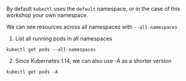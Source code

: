 By default `kubectl` uses the `default` namespace, or in the case of this workshop your own namespace.

We can see resources across all namespaces with `--all-namespaces`

1. List all running pods in all namespaces


```execute
kubectl get pods --all-namespaces
```

2. Since Kubernetes 1.14, we can also use -A as a shorter version

```execute
kubectl get pods -A
```

